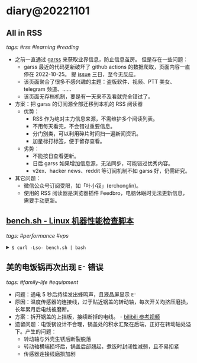 # diary@20221101

## All in RSS
_tags: #rss #learning #reading_

- 之前一直通过 [garss](https://zhaoolee.com/garss/#/) 来获取业界信息，防止信息茧房。
    但是存在一些问题：
  - garss 最近的代码更新破坏了 github actions 的数据爬取，页面内容一直停在 2022-10-25。
      提 [issue](https://github.com/zhaoolee/garss/issues/20) 三日，至今无反应。
  - 该页面聚合了很多不感兴趣的主题：盗版软件、视频、PTT 美女、telegram 频道、……
  - 该页面无存档机制，要是有一天来不及看就完全错过了。
- 方案：把 garss 的订阅源全部迁移到本机的 RSS 阅读器
  - 优势：
    - RSS 作为绝对主力信息来源，不需维护多个阅读列表。
    - 不用每天看完，不会错过重要信息。
    - 分门别类，可以利用碎片时间扫一遍新闻资讯。
    - 加星标打标签，便于留存查看。
  - 劣势：
    - 不能按日查看更新。
    - 日后 garss 如果增加信息源，无法同步，可能错过优秀内容。
    - v2ex、hacker news、reddit 等订阅机制不如 garss 好，仍需研究。
- 其它问题：
  - 微信公众号订阅受限，如「叶小钗」(erchonglin)。
  - 使用的 RSS 阅读器是浏览器插件 Feedbro，电脑休眠时无法更新信息，需要手动更新。

## [bench.sh - Linux 机器性能检查脚本](https://bench.sh/)
_tags: #performance #vps_

<details>
  <summary><code>$ curl -Lso- bench.sh | bash</code></summary>

  ```bash
    -------------------- A Bench.sh Script By Teddysun -------------------
    Version            : v2022-06-01
    Usage              : wget -qO- bench.sh | bash
    ----------------------------------------------------------------------
    CPU Model          : Intel(R) Xeon(R) CPU E5-2640 v3 @ 2.60GHz
    CPU Cores          : 8 @ 2596.990 MHz
    CPU Cache          : 16384 KB
    AES-NI             : Enabled
    VM-x/AMD-V         : Disabled
    Total Disk         : 894.6 GB (340.8 GB Used)
    Total Mem          : 31.3 GB (5.1 GB Used)
    Total Swap         : 4.0 GB (2.5 MB Used)
    System uptime      : 524 days, 22 hour 51 min
    Load average       : 0.00, 0.01, 0.05
    OS                 : CentOS Linux release 7.9.2009 (Core)
    Arch               : x86_64 (64 Bit)
    Kernel             : 3.10.0-1160.25.1.el7.x86_64
    TCP CC             : cubic
    Virtualization     : Dedicated
    Organization       : xxx
    Location           : Hefei / CN
    Region             : Anhui
    ----------------------------------------------------------------------
    I/O Speed(1st run) : 677 MB/s
    I/O Speed(2nd run) : 701 MB/s
    I/O Speed(3rd run) : 686 MB/s
    I/O Speed(average) : 688.0 MB/s
    ----------------------------------------------------------------------
    Node Name        Upload Speed      Download Speed      Latency
    Speedtest.net    1000.43 Mbps      13.65 Mbps          3.34 ms
    Los Angeles, US  278.09 Mbps       1003.11 Mbps        283.62 ms
    Dallas, US       301.05 Mbps       1006.34 Mbps        279.88 ms
    Montreal, CA     101.59 Mbps       935.84 Mbps         300.67 ms
    Paris, FR        312.12 Mbps       986.61 Mbps         225.80 ms
    Amsterdam, NL    301.49 Mbps       968.90 Mbps         243.37 ms
    Shanghai, CN     960.81 Mbps       963.05 Mbps         14.53 ms
    Nanjing, CN      970.87 Mbps       948.59 Mbps         25.19 ms
    Hongkong, CN     0.81 Mbps         1.54 Mbps           42.04 ms
    Seoul, KR        152.13 Mbps       194.09 Mbps         91.96 ms
    Singapore, SG    123.89 Mbps       288.93 Mbps         357.02 ms
    Tokyo, JP        710.21 Mbps       899.39 Mbps         115.72 ms
    ----------------------------------------------------------------------
    Finished in        : 6 min 42 sec
    Timestamp          : 2022-11-01 13:28:03 CST
    ----------------------------------------------------------------------
  ```

</details>

## 美的电饭锅再次出现 `E⁻` 错误
_tags: #family-life #equipment_

- 问题：通电 5 秒后持续发出蜂鸣声，且液晶屏显示 `E⁻`
- 原因：温度传感器的连接线，过于贴近锅盖的转动轴，每次开关均挤压磨损，长年累月后电线被磨断。
- 方案：拆开锅盖的上挡板，接续断掉的电线。 - [bilibili 参考视频](https://www.bilibili.com/video/BV1eE411o7q5/?vd_source=d8a08d59aab618c75b1b342e28e87775)
- 遗留问题：电饭锅设计不合理，锅盖处的积水汇聚在后端，正好在转动轴处溢下。产生的问题：
  - 转动轴与外壳生锈后断裂脱落
  - 转动轴横端损坏后，锅盖后部翘起，煮饭时封闭性减弱，且不易扣紧
  - 传感器连接线磨损加剧
